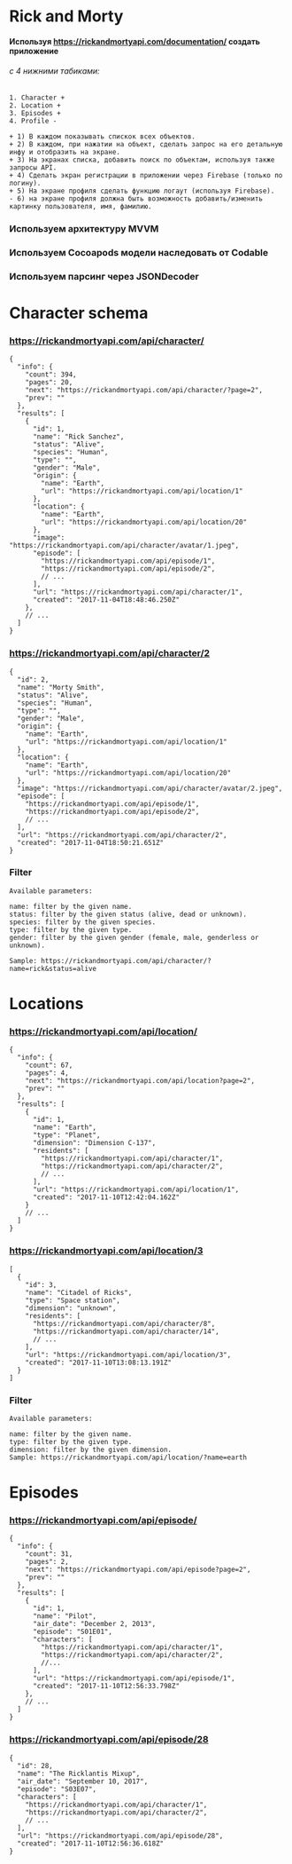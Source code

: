 #  Rick and Morty

#### Используя https://rickandmortyapi.com/documentation/ создать приложение

###### с 4 нижними табиками:
    
    1. Character + 
    2. Location + 
    3. Episodes + 
    4. Profile - 
    
    + 1) В каждом показывать спискок всех объектов.
    + 2) В каждом, при нажатии на объект, сделать запрос на его детальную инфу и отобразить на экране.
    + 3) На экранах списка, добавить поиск по объектам, используя также запросы API.
    + 4) Сделать экран регистрации в приложении через Firebase (только по логину).
    + 5) На экране профиля сделать функцию логаут (используя Firebase).
    - 6) на экране профиля должна быть возможность добавить/изменить картинку пользователя, имя, фамилию.

### Используем архитектуру MVVM
### Используем Cocoapods модели наследовать от Codable
### Используем парсинг через JSONDecoder



# Character schema
### https://rickandmortyapi.com/api/character/
    {
      "info": {
        "count": 394,
        "pages": 20,
        "next": "https://rickandmortyapi.com/api/character/?page=2",
        "prev": ""
      },
      "results": [
        {
          "id": 1,
          "name": "Rick Sanchez",
          "status": "Alive",
          "species": "Human",
          "type": "",
          "gender": "Male",
          "origin": {
            "name": "Earth",
            "url": "https://rickandmortyapi.com/api/location/1"
          },
          "location": {
            "name": "Earth",
            "url": "https://rickandmortyapi.com/api/location/20"
          },
          "image": "https://rickandmortyapi.com/api/character/avatar/1.jpeg",
          "episode": [
            "https://rickandmortyapi.com/api/episode/1",
            "https://rickandmortyapi.com/api/episode/2",
            // ...
          ],
          "url": "https://rickandmortyapi.com/api/character/1",
          "created": "2017-11-04T18:48:46.250Z"
        },
        // ...
      ]
    }

### https://rickandmortyapi.com/api/character/2
    {
      "id": 2,
      "name": "Morty Smith",
      "status": "Alive",
      "species": "Human",
      "type": "",
      "gender": "Male",
      "origin": {
        "name": "Earth",
        "url": "https://rickandmortyapi.com/api/location/1"
      },
      "location": {
        "name": "Earth",
        "url": "https://rickandmortyapi.com/api/location/20"
      },
      "image": "https://rickandmortyapi.com/api/character/avatar/2.jpeg",
      "episode": [
        "https://rickandmortyapi.com/api/episode/1",
        "https://rickandmortyapi.com/api/episode/2",
        // ...
      ],
      "url": "https://rickandmortyapi.com/api/character/2",
      "created": "2017-11-04T18:50:21.651Z"
    }

### Filter
    Available parameters:

    name: filter by the given name.
    status: filter by the given status (alive, dead or unknown).
    species: filter by the given species.
    type: filter by the given type.
    gender: filter by the given gender (female, male, genderless or unknown).
    
    Sample: https://rickandmortyapi.com/api/character/?name=rick&status=alive

# Locations
### https://rickandmortyapi.com/api/location/
    {
      "info": {
        "count": 67,
        "pages": 4,
        "next": "https://rickandmortyapi.com/api/location?page=2",
        "prev": ""
      },
      "results": [
        {
          "id": 1,
          "name": "Earth",
          "type": "Planet",
          "dimension": "Dimension C-137",
          "residents": [
            "https://rickandmortyapi.com/api/character/1",
            "https://rickandmortyapi.com/api/character/2",
            // ...
          ],
          "url": "https://rickandmortyapi.com/api/location/1",
          "created": "2017-11-10T12:42:04.162Z"
        }
        // ...
      ]
    }

### https://rickandmortyapi.com/api/location/3
    [
      {
        "id": 3,
        "name": "Citadel of Ricks",
        "type": "Space station",
        "dimension": "unknown",
        "residents": [
          "https://rickandmortyapi.com/api/character/8",
          "https://rickandmortyapi.com/api/character/14",
          // ...
        ],
        "url": "https://rickandmortyapi.com/api/location/3",
        "created": "2017-11-10T13:08:13.191Z"
      }
    ]

### Filter
    Available parameters:

    name: filter by the given name.
    type: filter by the given type.
    dimension: filter by the given dimension.
    Sample: https://rickandmortyapi.com/api/location/?name=earth


# Episodes
### https://rickandmortyapi.com/api/episode/
    {
      "info": {
        "count": 31,
        "pages": 2,
        "next": "https://rickandmortyapi.com/api/episode?page=2",
        "prev": ""
      },
      "results": [
        {
          "id": 1,
          "name": "Pilot",
          "air_date": "December 2, 2013",
          "episode": "S01E01",
          "characters": [
            "https://rickandmortyapi.com/api/character/1",
            "https://rickandmortyapi.com/api/character/2",
            //...
          ],
          "url": "https://rickandmortyapi.com/api/episode/1",
          "created": "2017-11-10T12:56:33.798Z"
        },
        // ...
      ]
    }

### https://rickandmortyapi.com/api/episode/28
    {
      "id": 28,
      "name": "The Ricklantis Mixup",
      "air_date": "September 10, 2017",
      "episode": "S03E07",
      "characters": [
        "https://rickandmortyapi.com/api/character/1",
        "https://rickandmortyapi.com/api/character/2",
        // ...
      ],
      "url": "https://rickandmortyapi.com/api/episode/28",
      "created": "2017-11-10T12:56:36.618Z"
    }
